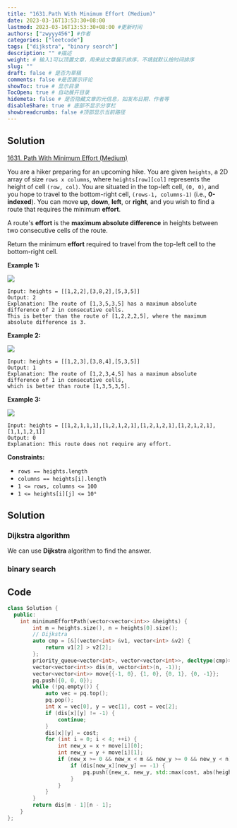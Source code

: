 ```yaml
---
title: "1631.Path With Minimum Effort (Medium)"
date: 2023-03-16T13:53:30+08:00
lastmod: 2023-03-16T13:53:30+08:00 #更新时间
authors: ["zwyyy456"] #作者
categories: ["leetcode"]
tags: ["dijkstra", "binary search"]
description: "" #描述
weight: # 输入1可以顶置文章，用来给文章展示排序，不填就默认按时间排序
slug: ""
draft: false # 是否为草稿
comments: false #是否展示评论
showToc: true # 显示目录
TocOpen: true # 自动展开目录
hidemeta: false # 是否隐藏文章的元信息，如发布日期、作者等
disableShare: true # 底部不显示分享栏
showbreadcrumbs: false #顶部显示当前路径
---
```

## Solution
[1631. Path With Minimum Effort (Medium)](https://leetcode.com/problems/path-with-minimum-effort/)

You are a hiker preparing for an upcoming hike. You are given `heights`, a 2D array of size `rows x
columns`, where `heights[row][col]` represents the height of cell `(row, col)`. You are situated in
the top-left cell, `(0, 0)`, and you hope to travel to the bottom-right cell, `(rows-1, columns-1)`
(i.e., **0-indexed**). You can move **up**, **down**, **left**, or **right**, and you wish to find a
route that requires the minimum **effort**.

A route's **effort** is the **maximum absolute difference** in heights between two consecutive cells
of the route.

Return the minimum **effort** required to travel from the top-left cell to the bottom-right cell.

**Example 1:**

![](https://pic-upyun.zwyyy456.tech/smms/2023-12-26-065546.png)

```
Input: heights = [[1,2,2],[3,8,2],[5,3,5]]
Output: 2
Explanation: The route of [1,3,5,3,5] has a maximum absolute difference of 2 in consecutive cells.
This is better than the route of [1,2,2,2,5], where the maximum absolute difference is 3.

```

**Example 2:**

![](https://pic-upyun.zwyyy456.tech/smms/2023-12-26-065550.png)

```
Input: heights = [[1,2,3],[3,8,4],[5,3,5]]
Output: 1
Explanation: The route of [1,2,3,4,5] has a maximum absolute difference of 1 in consecutive cells,
which is better than route [1,3,5,3,5].

```

**Example 3:**

![](https://pic-upyun.zwyyy456.tech/smms/2023-12-26-065553.png)

```
Input: heights = [[1,2,1,1,1],[1,2,1,2,1],[1,2,1,2,1],[1,2,1,2,1],[1,1,1,2,1]]
Output: 0
Explanation: This route does not require any effort.

```

**Constraints:**

- `rows == heights.length`
- `columns == heights[i].length`
- `1 <= rows, columns <= 100`
- `1 <= heights[i][j] <= 10⁶`

## Solution
### Dijkstra algorithm
We can use **Dijkstra** algorithm to find the answer.

### binary search

## Code
```cpp
class Solution {
  public:
    int minimumEffortPath(vector<vector<int>> &heights) {
        int m = heights.size(), n = heights[0].size();
        // Dijkstra
        auto cmp = [&](vector<int> &v1, vector<int> &v2) {
            return v1[2] > v2[2];
        };
        priority_queue<vector<int>, vector<vector<int>>, decltype(cmp)> pq(cmp);
        vector<vector<int>> dis(m, vector<int>(n, -1));
        vector<vector<int>> move{{-1, 0}, {1, 0}, {0, 1}, {0, -1}};
        pq.push({0, 0, 0});
        while (!pq.empty()) {
            auto vec = pq.top();
            pq.pop();
            int x = vec[0], y = vec[1], cost = vec[2];
            if (dis[x][y] != -1) {
                continue;
            }
            dis[x][y] = cost;
            for (int i = 0; i < 4; ++i) {
                int new_x = x + move[i][0];
                int new_y = y + move[i][1];
                if (new_x >= 0 && new_x < m && new_y >= 0 && new_y < n) {
                    if (dis[new_x][new_y] == -1) {
                        pq.push({new_x, new_y, std::max(cost, abs(heights[x][y] - heights[new_x][new_y]))});
                    }
                }
            }
        }
        return dis[m - 1][n - 1];
    }
};
```
